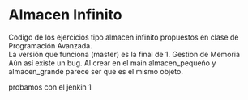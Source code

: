 # Almacen Infinito

Codigo de los ejercicios tipo almacen infinito propuestos en clase de Programación Avanzada.  
La versión que funciona (master) es la final de 1. Gestion de Memoria  
Aún así existe un bug. Al crear en el main almacen_pequeño y almacen_grande parece ser que es el mismo objeto.

probamos con el jenkin 1
